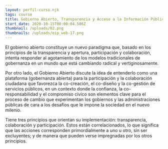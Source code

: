 ```yaml
---
layout: perfil-curso.njk
tags: course
title: Gobierno Abierto, Transparencia y Acceso a la Información Pública
start_date: 2020-10-15T00:00:04.586Z
thumbnail: /uploads/02.png
thumbnails: /uploads/eip_web-17.png
---
```

El gobierno abierto constituye un nuevo paradigma que, basado en los principios de la transparencia y apertura, participación y colaboración, intenta responder al agotamiento de los modelos tradicionales de gobernanza en un mundo que está cambiando radical y vertiginosamente.

Por otro lado, el Gobierno Abierto discute la idea de entenderlo como una plataforma (gobernanza abierta) para la participación y la colaboración ciudadana que favorezca la co-creación, el co-diseño y la co-gestión de servicios públicos, en un contexto donde la confianza, la co-responsabilidad y el compromiso cívico son elementos clave para el proceso de cambio que experimentan los gobiernos y las administraciones públicas de cara a los desafíos que le impone la sociedad en el nuevo milenio.

Tiene tres principios que orientan su implementación: transparencia, colaboración y participación. Estos están correlacionados, lo que significa que las acciones corresponden primordialmente a uno u otro, sin ser excluyentes; y de manera que pueden verse impregnadas por los otros principios.

```

```
